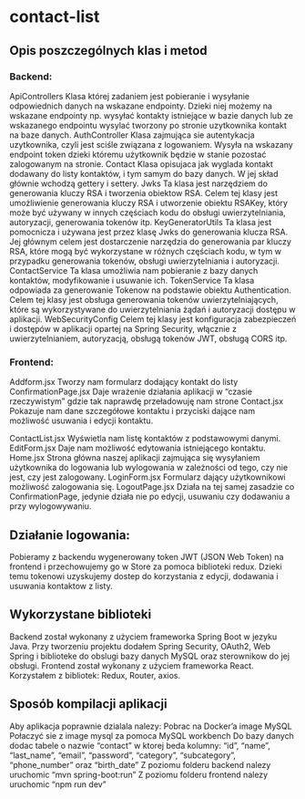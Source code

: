 # contact-list


## Opis poszczególnych klas i metod

### Backend:
ApiControllers
Klasa której zadaniem jest pobieranie i wysyłanie odpowiednich danych na wskazane endpointy. Dzieki niej możemy na wskazane endpointy np. wysyłać kontakty istniejące w bazie danych lub ze wskazanego endpointu wysylać tworzony po stronie uzytkownika kontakt na baze danych.
AuthController
Klasa zajmująca sie autentykacja uzytkownika, czyli jest sciśle związana z logowaniem. Wysyła na wskazany endpoint token dzieki któremu użytkownik będzie w stanie pozostać zalogowanym na stronie.
Contact
Klasa opisujaca jak wyglada kontakt dodawany do listy kontaktów, i tym samym do bazy danych. W jej skład głównie wchodzą gettery i settery.
Jwks
Ta klasa jest narzędziem do generowania kluczy RSA i tworzenia obiektow RSA. Celem tej klasy jest umożliwienie generowania kluczy RSA i utworzenie obiektu RSAKey, który może być używany w innych częściach kodu do obsługi uwierzytelniania, autoryzacji, generowania tokenów itp.
KeyGeneratorUtils
Ta klasa jest pomocnicza i używana jest przez klasę Jwks do generowania klucza RSA. Jej głównym celem jest dostarczenie narzędzia do generowania par kluczy RSA, które mogą być wykorzystane w różnych częściach kodu, w tym w przypadku generowania tokenów, obsługi uwierzytelniania i autoryzacji.
ContactService
Ta klasa umożliwia nam pobieranie z bazy danych kontaktów, modyfikowanie i usuwanie ich.
TokenService
Ta klasa odpowiada za generowanie Tokenow na podstawie obiektu Authentication. Celem tej klasy jest obsługa generowania tokenów uwierzytelniających, które są wykorzystywane do uwierzytelniania żądań i autoryzacji dostępu w aplikacji.
WebSecurityConfig
Celem tej klasy jest konfiguracja zabezpieczeń i dostępów w aplikacji opartej na Spring Security, włącznie z uwierzytelnianiem, autoryzacją, obsługą tokenów JWT, obsługą CORS itp. 

### Frontend:
Addform.jsx
Tworzy nam formularz dodający kontakt do listy
ConfirmationPage.jsx
Daje wrażenie działania aplikacji w “czasie rzeczywistym” gdzie tak naprawdę przeładowuję nam strone 
Contact.jsx
Pokazuje nam dane szczegółowe kontaktu i przyciski dające nam możliwość usuwania i edycji kontaktu.

ContactList.jsx
Wyświetla nam listę kontaktów z podstawowymi danymi.
EditForm.jsx
Daje nam możliwość edytowania istniejącego kontaktu.
Home.jsx
Strona główna naszej aplikacji zajmująca się wysyłaniem użytkownika do logowania lub wylogowania w zależności od tego, czy nie jest, czy jest zalogowany.
LoginForm.jsx
Formularz dający użytkownikowi możliwość zalogowania się.
LogoutPage.jsx
Działa na tej samej zasadzie co ConfirmationPage, jedynie działa nie po edycji, usuwaniu czy dodawaniu a przy wylogowywaniu.

## Działanie logowania:
Pobieramy z backendu wygenerowany token JWT (JSON Web Token) na frontend i przechowujemy go w Store za pomoca biblioteki redux. Dzieki temu tokenowi uzyskujemy dostep do korzystania z edycji, dodawania i usuwania kontaktow z listy.


## Wykorzystane biblioteki

Backend został wykonany z użyciem frameworka Spring Boot w jezyku Java. Przy tworzeniu projektu dodałem Spring Security, OAuth2, Web Spring i biblioteke do obslugi bazy danych MySQL oraz sterownikow do jej obsługi.
Frontend został wykonany z użyciem frameworka React. Korzystałem z bibliotek: Redux, Router, axios.


## Sposób kompilacji aplikacji

Aby aplikacja poprawnie dzialala nalezy:
Pobrac na Docker’a image MySQL 
Połaczyć sie z image mysql za pomoca MySQL workbench
Do bazy danych dodac tabele o nazwie “contact” w ktorej beda kolumny: “id”, “name”, “last_name”, “email”, “password”, “category”, “subcategory”, “phone_number” oraz “birth_date”
Z poziomu folderu backend nalezy uruchomic “mvn spring-boot:run”
Z poziomu folderu frontend nalezy uruchomic “npm run dev”


